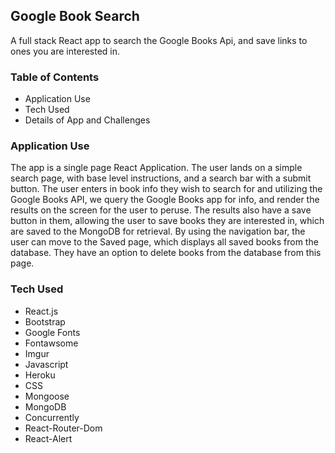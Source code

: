 ## Google Book Search
A full stack React app to search the Google Books Api, and save links to ones you are interested in. 

### Table of Contents

* Application Use
* Tech Used
* Details of App and Challenges


### Application Use

The app is a single page React Application. The user lands on a simple search page, with base level instructions, and a search bar with a submit button. The user enters in book info they wish to search for and utilizing the Google Books API, we query the Google Books app for info, and render the results on the screen for the user to peruse. 
The results also have a save button in them, allowing the user to save books they are interested in, which are saved to the MongoDB for retrieval. By using the navigation bar, the user can move to the Saved page, which displays all saved books from the database. They have an option to delete books from the database from this page. 

### Tech Used

* React.js
* Bootstrap
* Google Fonts
* Fontawsome
* Imgur
* Javascript
* Heroku
* CSS
* Mongoose
* MongoDB
* Concurrently
* React-Router-Dom
* React-Alert

